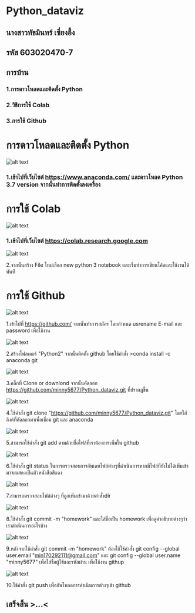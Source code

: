 # Python_dataviz
## นางสาวทัชมินทร์   เซี่ยงอึ้ง
## รหัส 603020470-7
## การบ้าน 
### 1.การดาวโหลดและติดตั้ง Python
### 2.วิธีการใช้ Colab
### 3.การใช้ Github

# การดาวโหลดและติดตั้ง Python
![alt text](dow.PNG)
### 1.เข้าไปที่เว็บไซต์ https://www.anaconda.com/ และดาวโหลด Python 3.7 version จากนั้นทำการติดตั้งลงเครื่อง


# การใช้ Colab

![alt text](col.PNG)

### 1.เข้าไปที่เว็บไซต์ https://colab.research.google.com 

![alt text](coll.PNG)

2.จากนั้นสร้าง File ใหม่เลือก new python 3 notebook และเริ่มทำการเขียนโค้ดและใช้งานได้ทันที


# การใช้ Github

![alt text](sa.PNG)

1.เข้าไปที่ https://github.com/ จากนั้นทำการสมัคร โดยกำหนด usrename E-mail และ password เพื่อใช้งาน

![alt text](a.PNG)

2.สร้างโฟลเดอร์ "Python2" จากนั้นติดตั้ง github โดยใช้คำสั่ง >conda install -c anaconda git

![alt text](bb.PNG)

3.คลิ๊กที่ Clone or downlond จากนั้นคัดลอก https://github.com/minny5677/Python_dataviz.git ที่ปรากฏขึ้น

![alt text](d.PNG)

4.ใช้คำสั่ง git clone "https://github.com/minny5677/Python_dataviz.git" โดยใส่ลิงค์ที่คัดลอกมาเพื่อเชื่อม git และ anaconda

![alt text](add.PNG)

5.สามารถใช้คำสั่ง git add ตามด้วยชื่อไฟล์ที่เราต้องการเพิ่มใน github 

![alt text](sf.PNG)

6.ใช้คำสั่ง git status  ในการตรวจสอบการอัพเดทไฟล์ต่างๆที่ดำเนินการหากมีไฟล์ที่ยังไม่ได้เพิ่มเข้ามาจะแสดงเป็นตัวหนังสือสีแดง 

![alt text](di.PNG)

7.สามารถตรวจสอบไฟล์ต่างๆ ที่ถูกเพิ่มเข้ามาด้วยคำสั่งdir

![alt text](co.PNG)

8.ใช้คำสั้ง git commit -m "homework" และใส่ชื่อเป็น homework เพื่่อดูคำอธิบายต่างๆว่าเราดำเนินการอะไรบ้าง

![alt text](na.PNG)

9.หลังจากใช้คำสั่ง git commit -m "homework" ต้องใช้ใช้คำสั่ง  git config --global user.email "min170292111@gmail.com" 
และ git config --global user.name "minny5677" เพื่อใส่ชื่อผู้ใช้และรหัสผ่าน เพื่อใช้งาน githup

![alt text](pu.PNG)

10.ใช้คำสั่ง git push เพื่ออัพโหลดการดำเนินการต่างๆเข้า github


## เสร็จสิ้น >...<